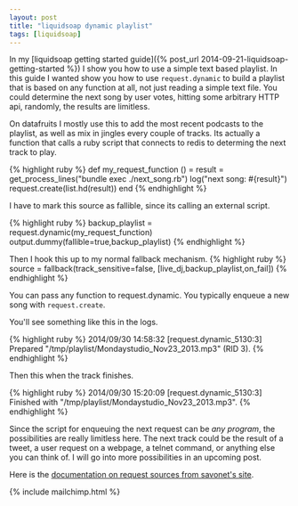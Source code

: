 ```yaml
---
layout: post
title: "liquidsoap dynamic playlist"
tags: [liquidsoap]
---
```

In my [liquidsoap getting started guide]({% post_url
2014-09-21-liquidsoap-getting-started %}) I show you how to use a simple text
based playlist. In this guide I wanted show you how to use `request.dynamic` to
build a playlist that is based on any function at all, not just reading a simple
text file. You could determine the next song by user votes, hitting some
arbitrary HTTP api, randomly, the results are limitless.

On datafruits I mostly use this to add the most recent podcasts to the playlist,
as well as mix in jingles every couple of tracks. Its actually a function that
calls a ruby script that connects to redis to determing the next track to play.

{% highlight ruby %}
def my_request_function () =
  result = get_process_lines("bundle exec ./next_song.rb")
  log("next song: #{result}")
  request.create(list.hd(result))
end
{% endhighlight %}

I have to mark this source as fallible, since its calling an external script.

{% highlight ruby %}
backup_playlist = request.dynamic(my_request_function)
output.dummy(fallible=true,backup_playlist)
{% endhighlight %}

Then I hook this up to my normal fallback mechanism.
{% highlight ruby %}
source = fallback(track_sensitive=false,
                  [live_dj,backup_playlist,on_fail])
{% endhighlight %}

You can pass any function to request.dynamic. You typically enqueue a new song
with `request.create`.

You'll see something like this in the logs.

{% highlight ruby %}
2014/09/30 14:58:32 [request.dynamic_5130:3] Prepared "/tmp/playlist/Mondaystudio_Nov23_2013.mp3" (RID 3).
{% endhighlight %}

Then this when the track finishes.

{% highlight ruby %}
2014/09/30 15:20:09 [request.dynamic_5130:3] Finished with "/tmp/playlist/Mondaystudio_Nov23_2013.mp3".
{% endhighlight %}

Since the script for enqueuing the next request can be *any program*, the
possibilities are really limitless here. The next track could be the result of a
tweet, a user request on a webpage, a telnet command, or anything else you can
think of. I will go into more possibilities in an upcoming post.

Here is the [documentation on request sources from savonet's site](http://savonet.sourceforge.net/doc-svn/request_sources.html).

{% include mailchimp.html %}
